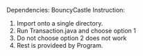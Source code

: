 Dependencies: BouncyCastle
Instruction: 
1. Import onto a single directory.
2. Run Transaction.java and choose option 1
3. Do not choose option 2 does not work
4. Rest is provideed by Program.
